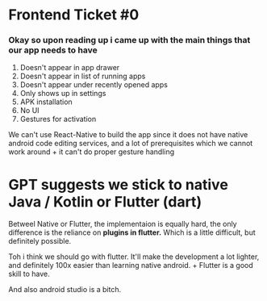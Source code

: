 # Frontend Ticket #0

### Okay so upon reading up i came up with the main things that our app needs to have
1. Doesn't appear in app drawer
2. Doesn't appear in list of running apps
3. Doesn't appear under recently opened apps
4. Only shows up in settings
5. APK installation
6. No UI
7. Gestures for activation

We can't use React-Native to build the app since it does not have native android code editing services, and a lot of prerequisites which we cannot work around + it can't do proper gesture handling

# GPT suggests we stick to native Java / Kotlin or Flutter (dart)

Betweel Native or Flutter, the implementaion is equally hard, the only difference is the reliance on **plugins in flutter.** Which is a little difficult, but definitely possible.

Toh i think we should go with flutter. It'll make the development a lot lighter, and definitely 100x easier than learning native android. + Flutter is a good skill to have.

And also android studio is a bitch.
